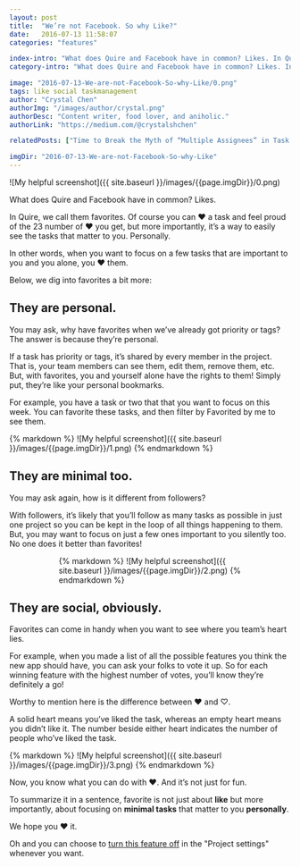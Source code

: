 ```yaml
---
layout: post
title:  "We’re not Facebook. So why Like?"
date:   2016-07-13 11:58:07
categories: "features"

index-intro: "What does Quire and Facebook have in common? Likes. In Quire, we call them favorites. Of course you can ♥ a task and feel proud of the 23 number of ♥ you get, but more importantly, it’s a way to easily see the tasks that matter to you. Personally..."
category-intro: "What does Quire and Facebook have in common? Likes. In Quire, we call them favorites. Of course you can ♥ a task and feel proud of the 23 number of ♥ you get, but more importantly..."

image: "2016-07-13-We-are-not-Facebook-So-why-Like/0.png"
tags: like social taskmanagement
author: "Crystal Chen"
authorImg: "/images/author/crystal.png"
authorDesc: "Content writer, food lover, and aniholic."
authorLink: "https://medium.com/@crystalshchen"

relatedPosts: ["Time to Break the Myth of “Multiple Assignees” in Task Management", "A photo is worth 1000 words. Your idea worths more!"]

imgDir: "2016-07-13-We-are-not-Facebook-So-why-Like"
---
```



![My helpful screenshot]({{ site.baseurl }}/images/{{page.imgDir}}/0.png)

What does Quire and Facebook have in common? Likes.

In Quire, we call them favorites. Of course you can ♥ a task and feel proud of the 23 number of ♥ you get, but more importantly, it’s a way to easily see the tasks that matter to you. Personally.

In other words, when you want to focus on a few tasks that are important to you and you alone, you ♥ them.

Below, we dig into favorites a bit more:

## They are personal.

You may ask, why have favorites when we’ve already got priority or tags? The answer is because they’re personal.

If a task has priority or tags, it’s shared by every member in the project. That is, your team members can see them, edit them, remove them, etc. But, with favorites, you and yourself alone have the rights to them! Simply put, they’re like your personal bookmarks.

For example, you have a task or two that that you want to focus on this week. You can favorite these tasks, and then filter by Favorited by me to see them.

<div style="max-width: 688px; max-height: 200px; margin: 0 auto;">
{% markdown %}
![My helpful screenshot]({{ site.baseurl }}/images/{{page.imgDir}}/1.png)
{% endmarkdown %}
</div>

## They are minimal too.

You may ask again, how is it different from followers?

With followers, it’s likely that you’ll follow as many tasks as possible in just one project so you can be kept in the loop of all things happening to them. But, you may want to focus on just a few ones important to you silently too. No one does it better than favorites!

<div style="max-width: 327px; max-height: 280px; margin: 0 auto;">
{% markdown %}
![My helpful screenshot]({{ site.baseurl }}/images/{{page.imgDir}}/2.png)
{% endmarkdown %}
</div>

## They are social, obviously.

Favorites can come in handy when you want to see where you team’s heart lies.

For example, when you made a list of all the possible features you think the new app should have, you can ask your folks to vote it up. So for each winning feature with the highest number of votes, you’ll know they’re definitely a go!

Worthy to mention here is the difference between ♥ and ♡.

A solid heart means you’ve liked the task, whereas an empty heart means you didn’t like it. The number beside either heart indicates the number of people who’ve liked the task.

<div style="max-width: 688px; max-height: 182px; margin: 0 auto;">
{% markdown %}
![My helpful screenshot]({{ site.baseurl }}/images/{{page.imgDir}}/3.png)
{% endmarkdown %}
</div>

Now, you know what you can do with ♥. And it’s not just for fun.

To summarize it in a sentence, favorite is not just about **like** but more importantly, about focusing on **minimal tasks** that matter to you **personally**.

We hope you ♥ it.

Oh and you can choose to [turn this feature off](https://quire.io/guide/project-settings/#enable-to-favorite-a-task) in the "Project settings" whenever you want.

[jekyll]:      http://jekyllrb.com
[jekyll-gh]:   https://github.com/jekyll/jekyll
[jekyll-help]: https://github.com/jekyll/jekyll-help
